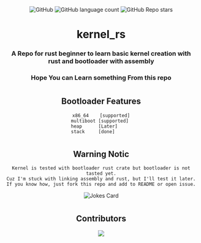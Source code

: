 <div align="center">
<div> 
<img alt="GitHub" src="https://img.shields.io/github/license/Walker-00/kernel_rs?color=red&logo=Github&style=flat-square">
<img alt="GitHub language count" src="https://img.shields.io/github/languages/count/Walker-00/kernel_rs?color=red&logo=rust&logoColor=red&style=flat-square">
<img alt="GitHub Repo stars" src="https://img.shields.io/github/stars/Walker-00/kernel_rs?color=red&logo=Github">
<div>

# kernel_rs

<h3> A Repo for rust beginner to learn basic kernel creation with rust and bootloader with assembly </h3>
<h3> Hope You can Learn something From this repo </h3>

#

## Bootloader Features

```
x86_64    [supported]
multiboot [supported] 
heap      [Later]     
stack     [done]      
```

#

## Warning Notic

``` 
Kernel is tested with bootloader rust crate but bootloader is not tasted yet.
Cuz I'm stuck with linking assembly and rust, but I'll test it later.
If you know how, just fork this repo and add to README or open issue.
```

![Jokes Card](https://readme-jokes.vercel.app/api?theme=tokyonight)
#

## Contributors

<a href="https://github.com/Walker-00/kernel_rs/graphs/contributors">
  <img src="https://contrib.rocks/image?repo=Walker-00/kernel_rs" />
</a>

</div>

